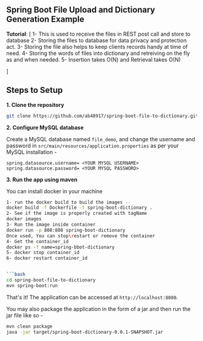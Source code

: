 ## Spring Boot File Upload and Dictionary Generation Example

**Tutorial**: [
1- This is used to receive the files in REST post call and store to database
2- Storing the files to database for data privacy and protection act.
3- Storing the file also helps to keep clients records handy at time of need.
4- Storing the words of files into dictionary and retreiving on the fly as and when needed.
5- Insertion takes O(N) and Retrieval takes O(N) 
   
]


## Steps to Setup

**1. Clone the repository** 

```bash
git clone https://github.com/ab48917/spring-boot-file-to-dictionary.git
```

**2. Configure MySQL database**

Create a MySQL database named `file_demo`, and change the username and password in `src/main/resources/application.properties` as per your MySQL
installation -

```properties
spring.datasource.username= <YOUR MYSQL USERNAME>
spring.datasource.password= <YOUR MYSQL PASSWORD>
```

**3. Run the app using maven**

You can install docker in your machine
```bash
1- run the docker build to build the images --
docker build -f Dockerfile -t spring-boot-dictionary .
2- See if the image is properly created with tagName
docker images
3- Run the image inside container
docker run -p 808:808 spring-boot-dictionary
Once used, You can stop\restart or remove the container
4- Get the container_id
docker ps -f name=spring-bbot-dictionary
5- docker stop container_id
6- docker restart container_id


```bash
cd spring-boot-file-to-dictionary
mvn spring-boot:run
```

That's it! The application can be accessed at `http://localhost:8080`.

You may also package the application in the form of a jar and then run the jar file like so -

```bash
mvn clean package
java -jar target/spring-boot-dictionary-0.0.1-SNAPSHOT.jar
```
